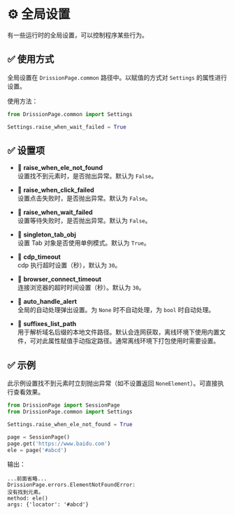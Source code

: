 # ⚙️ 全局设置

有一些运行时的全局设置，可以控制程序某些行为。

## ✅️ 使用方式

全局设置在 `DrissionPage.common` 路径中。以赋值的方式对 `Settings` 的属性进行设置。

使用方法：

```python
from DrissionPage.common import Settings

Settings.raise_when_wait_failed = True
```

## ✅️ 设置项

* 📌 **raise_when_ele_not_found**  
  设置找不到元素时，是否抛出异常。默认为 `False`。

* 📌 **raise_when_click_failed**  
  设置点击失败时，是否抛出异常。默认为 `False`。

* 📌 **raise_when_wait_failed**  
  设置等待失败时，是否抛出异常。默认为 `False`。

* 📌 **singleton_tab_obj**  
  设置 Tab 对象是否使用单例模式。默认为 `True`。

* 📌 **cdp_timeout**  
  cdp 执行超时设置（秒），默认为 `30`。

* 📌 **browser_connect_timeout**  
  连接浏览器的超时时间设置（秒）。默认为 `30`。

* 📌 **auto_handle_alert**  
  全局的自动处理弹出设置。为 `None` 时不自动处理，为 `bool` 时自动处理。

* 📌 **suffixes_list_path**  
  用于解析域名后缀的本地文件路径。默认会连网获取，离线环境下使用内置文件，可对此属性赋值手动指定路径。通常离线环境下打包使用时需要设置。

## ✅️ 示例

此示例设置找不到元素时立刻抛出异常（如不设置返回 `NoneElement`）。可直接执行查看效果。

```python
from DrissionPage import SessionPage
from DrissionPage.common import Settings

Settings.raise_when_ele_not_found = True

page = SessionPage()
page.get('https://www.baidu.com')
ele = page('#abcd')
```

输出：

```
...前面省略...
DrissionPage.errors.ElementNotFoundError: 
没有找到元素。
method: ele()
args: {'locator': '#abcd'}
```